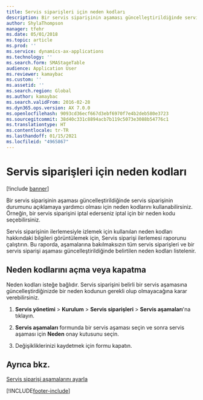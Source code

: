 ```yaml
---
title: Servis siparişleri için neden kodları
description: Bir servis siparişinin aşaması güncelleştirildiğinde servis siparişinin durumunu açıklamaya yardımcı olması için neden kodlarını kullanın.
author: ShylaThompson
manager: tfehr
ms.date: 05/01/2018
ms.topic: article
ms.prod: ''
ms.service: dynamics-ax-applications
ms.technology: ''
ms.search.form: SMAStageTable
audience: Application User
ms.reviewer: kamaybac
ms.custom: ''
ms.assetid: ''
ms.search.region: Global
ms.author: kamaybac
ms.search.validFrom: 2016-02-28
ms.dyn365.ops.version: AX 7.0.0
ms.openlocfilehash: 9093cd36ecf667d3ebf6970f7e4b2deb580e3723
ms.sourcegitcommit: 38d40c331c8894acb7b119c5073e3088b54776c1
ms.translationtype: HT
ms.contentlocale: tr-TR
ms.lasthandoff: 01/15/2021
ms.locfileid: "4965867"
---
```

# <a name="reason-codes-for-service-orders"></a>Servis siparişleri için neden kodları   

[!include [banner](../includes/banner.md)]


Bir servis siparişinin aşaması güncelleştirildiğinde servis siparişinin durumunu açıklamaya yardımcı olması için neden kodlarını kullanabilirsiniz. Örneğin, bir servis siparişini iptal ederseniz iptal için bir neden kodu seçebilirsiniz.

Servis siparişinin ilerlemesiyle izlemek için kullanılan neden kodları hakkındaki bilgileri görüntülemek için, Servis siparişi ilerlemesi raporunu çalıştırın. Bu raporda, aşamalarına bakılmaksızın tüm servis siparişleri ve bir servis siparişi aşaması güncelleştirildiğinde belirtilen neden kodları listelenir.

## <a name="turn-reason-codes-on-or-off"></a>Neden kodlarını açma veya kapatma

Neden kodları isteğe bağlıdır. Servis siparişini belirli bir servis aşamasına güncelleştirdiğinizde bir neden kodunun gerekli olup olmayacağına karar verebilirsiniz.

1.  **Servis yönetimi** \> **Kurulum** \> **Servis siparişleri** \> **Servis aşamaları**'na tıklayın.

2.  **Servis aşamaları** formunda bir servis aşaması seçin ve sonra servis aşaması için **Neden** onay kutusunu seçin.

3.  Değişikliklerinizi kaydetmek için formu kapatın.

## <a name="see-also"></a>Ayrıca bkz.

[Servis siparişi aşamalarını ayarla](set-up-service-order-stages.md)





[!INCLUDE[footer-include](../../includes/footer-banner.md)]